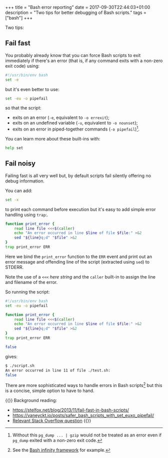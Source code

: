 +++
title = "Bash error reporting"
date = 2017-09-30T22:44:03+01:00
description = "Two tips for better debugging of Bash scripts."
tags = ["bash"]
+++

Two tips:

## Fail fast

You probably already know that you can force Bash scripts to exit immediately if
there's an error (that is, if any command exits with a non-zero exit code) using:

```bash
#!/usr/bin/env bash
set -e
```

but it's even better to use:

```bash
set -eu -o pipefail
```

so that the script:

- exits on an error (`-e`, equivalent to `-o errexit`);
- exits on an undefined variable (`-u`, equivalent to `-o nounset`);
- exits on an error in piped-together commands (`-o pipefail`)[^pgdump].

You can learn more about these built-ins with:

```bash
help set
```

## Fail noisy

Failing fast is all very well but, by default scripts fail silently offering
no debug information.

You can add:

```bash
set -x
```

to print each command before execution but it's easy to add simple error
handling using `trap`:.

```bash
function print_error {
    read line file <<<$(caller)
    echo "An error occurred in line $line of file $file:" >&2
    sed "${line}q;d" "$file" >&2
}
trap print_error ERR
```

Here we bind the `print_error` function to the `ERR` event and print out an
error message and offending line of the script (extracted using `sed`) to
STDERR.

Note the use of a `<<<` _here string_ and the `caller` built-in to
assign the line and filename of the error.

So running the script:

```bash
#!/usr/bin/env bash
set -eu -o pipefail

function print_error {
    read line file <<<$(caller)
    echo "An error occurred in line $line of file $file:" >&2
    sed "${line}q;d" "$file" >&2
}
trap print_error ERR

false
```

gives:

```bash
$ ./script.sh
An error occurred in line 11 of file ./test.sh:
false
```

There are more sophisticated ways to handle errors in Bash scripts[^othertools] but
this is a concise, simple option to have to hand.

[^pgdump]: Without this `pg_dump ... | gzip` would not be treated as an error even if `pg_dump` exited with a non-zero exit code.
[^othertools]: See the [Bash infinity framework](https://invent.life/project/bash-infinity-framework) for example.

{{<comment>}}
Background reading:

- <https://stelfox.net/blog/2013/11/fail-fast-in-bash-scripts/>
- <https://vaneyckt.io/posts/safer_bash_scripts_with_set_euxo_pipefail/>
- [Relevant Stack Overflow question](https://stackoverflow.com/questions/64786/error-handling-in-bash)
{{</comment>}}
